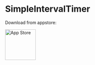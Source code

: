 # SimpleIntervalTimer

Download from appstore:

<a href="https://apps.apple.com/se/app/super-simple-interval-timer/id6476832998">
    <img src="https://upload.wikimedia.org/wikipedia/commons/6/67/App_Store_%28iOS%29.svg" alt="App Store" width="100"/>
</a>
